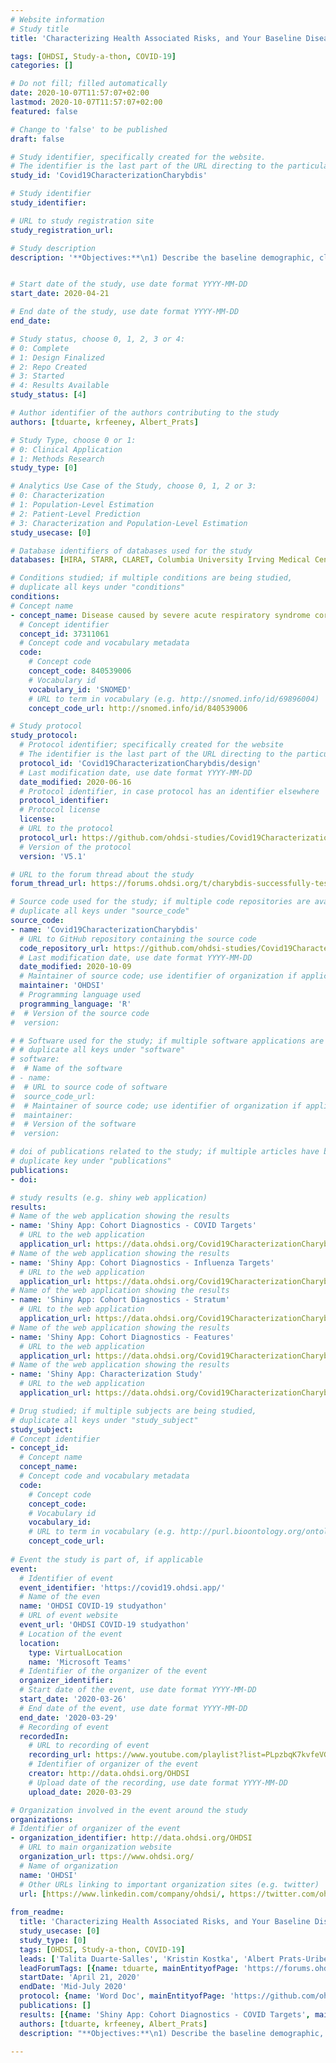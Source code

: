 ```yaml
---
# Website information
# Study title
title: 'Characterizing Health Associated Risks, and Your Baseline Disease In SARS-COV-2 (CHARYBDIS)'

tags: [OHDSI, Study-a-thon, COVID-19]
categories: []

# Do not fill; filled automatically
date: 2020-10-07T11:57:07+02:00
lastmod: 2020-10-07T11:57:07+02:00
featured: false

# Change to 'false' to be published
draft: false

# Study identifier, specifically created for the website.
# The identifier is the last part of the URL directing to the particular study
study_id: 'Covid19CharacterizationCharybdis'

# Study identifier 
study_identifier: 

# URL to study registration site
study_registration_url: 

# Study description
description: '**Objectives:**\n1) Describe the baseline demographic, clinical characteristics, treatments and outcomes of interest among individuals tested for SARS-CoV-2 and/or diagnosed with COVID-19 overall and stratified by sex, age, race and specific comorbidities;\n2) Describe characteristics and outcomes of patients diagnosed/tested positive for influenza as well as patients hospitalized with influenza between September 2017 and April 2018 compared to the COVID-19 population.'


# Start date of the study, use date format YYYY-MM-DD
start_date: 2020-04-21

# End date of the study, use date format YYYY-MM-DD
end_date: 

# Study status, choose 0, 1, 2, 3 or 4:
# 0: Complete
# 1: Design Finalized
# 2: Repo Created
# 3: Started
# 4: Results Available
study_status: [4]

# Author identifier of the authors contributing to the study
authors: [tduarte, krfeeney, Albert_Prats]

# Study Type, choose 0 or 1:
# 0: Clinical Application
# 1: Methods Research
study_type: [0]

# Analytics Use Case of the Study, choose 0, 1, 2 or 3:
# 0: Characterization
# 1: Population-Level Estimation
# 2: Patient-Level Prediction
# 3: Characterization and Population-Level Estimation
study_usecase: [0]

# Database identifiers of databases used for the study
databases: [HIRA, STARR, CLARET, Columbia University Irving Medical Center, Veteran’s Affairs, UC Health Data Compass, University of Washington, SIDIAP]

# Conditions studied; if multiple conditions are being studied,
# duplicate all keys under "conditions"
conditions:
# Concept name
- concept_name: Disease caused by severe acute respiratory syndrome coronavirus 2
  # Concept identifier
  concept_id: 37311061
  # Concept code and vocabulary metadata
  code: 
    # Concept code
    concept_code: 840539006
    # Vocabulary id
    vocabulary_id: 'SNOMED'
    # URL to term in vocabulary (e.g. http://snomed.info/id/69896004)
    concept_code_url: http://snomed.info/id/840539006

# Study protocol
study_protocol:
  # Protocol identifier; specifically created for the website
  # The identifier is the last part of the URL directing to the particular study protocol
  protocol_id: 'Covid19CharacterizationCharybdis/design'
  # Last modification date, use date format YYYY-MM-DD
  date_modified: 2020-06-16
  # Protocol identifier, in case protocol has an identifier elsewhere 
  protocol_identifier: 
  # Protocol license
  license: 
  # URL to the protocol
  protocol_url: https://github.com/ohdsi-studies/Covid19CharacterizationCharybdis/blob/master/documents/Protocol_COVID-19%20Charybdis%20Characterisation_V5.docx
  # Version of the protocol 
  version: 'V5.1'

# URL to the forum thread about the study
forum_thread_url: https://forums.ohdsi.org/t/charybdis-successfully-tested-ohdsi-seeking-data-partners-to-run-study/11072

# Source code used for the study; if multiple code repositories are available, 
# duplicate all keys under "source_code"
source_code:
- name: 'Covid19CharacterizationCharybdis'
  # URL to GitHub repository containing the source code
  code_repository_url: https://github.com/ohdsi-studies/Covid19CharacterizationCharybdis
  # Last modification date, use date format YYYY-MM-DD
  date_modified: 2020-10-09
  # Maintainer of source code; use identifier of organization if applicable
  maintainer: 'OHDSI'
  # Programming language used
  programming_language: 'R'
#  # Version of the source code
#  version: 

# # Software used for the study; if multiple software applications are used
# # duplicate all keys under "software"
# software:
#  # Name of the software
# - name: 
#  # URL to source code of software
#  source_code_url: 
#  # Maintainer of source code; use identifier of organization if applicable.
#  maintainer: 
#  # Version of the software
#  version: 

# doi of publications related to the study; if multiple articles have been published,
# duplicate key under "publications"
publications:
- doi: 

# study results (e.g. shiny web application)
results:
# Name of the web application showing the results
- name: 'Shiny App: Cohort Diagnostics - COVID Targets'
  # URL to the web application
  application_url: https://data.ohdsi.org/Covid19CharacterizationCharybdisDiagCovid/
# Name of the web application showing the results
- name: 'Shiny App: Cohort Diagnostics - Influenza Targets'
  # URL to the web application
  application_url: https://data.ohdsi.org/Covid19CharacterizationCharybdisDiagInfluenza/
# Name of the web application showing the results
- name: 'Shiny App: Cohort Diagnostics - Stratum'
  # URL to the web application
  application_url: https://data.ohdsi.org/Covid19CharacterizationCharybdisDiagStrata/
# Name of the web application showing the results
- name: 'Shiny App: Cohort Diagnostics - Features'
  # URL to the web application
  application_url: https://data.ohdsi.org/Covid19CharacterizationCharybdisDiagFeature/
# Name of the web application showing the results
- name: 'Shiny App: Characterization Study'
  # URL to the web application
  application_url: https://data.ohdsi.org/Covid19CharacterizationCharybdis/

# Drug studied; if multiple subjects are being studied,
# duplicate all keys under "study_subject"
study_subject: 
# Concept identifier
- concept_id: 
  # Concept name 
  concept_name: 
  # Concept code and vocabulary metadata
  code:
    # Concept code
    concept_code: 
    # Vocabulary id 
    vocabulary_id: 
    # URL to term in vocabulary (e.g. http://purl.bioontology.org/ontology/RXNORM/5521)
    concept_code_url: 
    
# Event the study is part of, if applicable
event:
  # Identifier of event
  event_identifier: 'https://covid19.ohdsi.app/'
  # Name of the even
  name: 'OHDSI COVID-19 studyathon'
  # URL of event website
  event_url: 'OHDSI COVID-19 studyathon'
  # Location of the event
  location: 
    type: VirtualLocation
    name: 'Microsoft Teams'
  # Identifier of the organizer of the event
  organizer_identifier: 
  # Start date of the event, use date format YYYY-MM-DD
  start_date: '2020-03-26'
  # End date of the event, use date format YYYY-MM-DD
  end_date: '2020-03-29'
  # Recording of event 
  recordedIn: 
    # URL to recording of event
    recording_url: https://www.youtube.com/playlist?list=PLpzbqK7kvfeVGZiT1eKO6KxQiN7nzBFK
    # Identifier of organizer of the event
    creator: http://data.ohdsi.org/OHDSI
    # Upload date of the recording, use date format YYYY-MM-DD
    upload_date: 2020-03-29

# Organization involved in the event around the study
organizations:
# Identifier of organizer of the event
- organization_identifier: http://data.ohdsi.org/OHDSI
  # URL to main organization website
  organization_url: ttps://www.ohdsi.org/
  # Name of organization
  name: 'OHDSI'
  # Other URLs linking to important organization sites (e.g. twitter)
  url: [https://www.linkedin.com/company/ohdsi/, https://twitter.com/ohdsi, https://www.youtube.com/user/OHDSIJoinTheJourney]
  
from_readme:
  title: 'Characterizing Health Associated Risks, and Your Baseline Disease In SARS-COV-2 (CHARYBDIS)'
  study_usecase: [0]
  study_type: [0]
  tags: [OHDSI, Study-a-thon, COVID-19]
  leads: ['Talita Duarte-Salles', 'Kristin Kostka', 'Albert Prats-Uribe']
  leadForumTags: [{name: tduarte, mainEntityofPage: 'https://forums.ohdsi.org/u/tduarte'}, {name: krfeeney, mainEntityofPage: 'https://forums.ohdsi.org/u/krfeeney'}, {name: Albert_Prats, mainEntityofPage: 'https://forums.ohdsi.org/u/Albert_Prats'}]
  startDate: 'April 21, 2020'
  endDate: 'Mid-July 2020'
  protocol: {name: 'Word Doc', mainEntityofPage: 'https://github.com/ohdsi-studies/Covid19CharacterizationCharybdis/blob/master/documents/Protocol_COVID-19%20Charybdis%20Characterisation_V5.docx'}
  publications: []
  results: [{name: 'Shiny App: Cohort Diagnostics - COVID Targets', mainEntityofPage: 'https://data.ohdsi.org/Covid19CharacterizationCharybdisDiagCovid/'}, {name: 'Shiny App: Cohort Diagnostics - Influenza Targets', mainEntityofPage: 'https://data.ohdsi.org/Covid19CharacterizationCharybdisDiagInfluenza/'}, {name: 'Shiny App: Cohort Diagnostics - Stratum', mainEntityofPage: 'https://data.ohdsi.org/Covid19CharacterizationCharybdisDiagStrata/'}, {name: 'Shiny App: Cohort Diagnostics - Features', mainEntityofPage: 'https://data.ohdsi.org/Covid19CharacterizationCharybdisDiagFeature/'}, {name: 'Shiny App: Characterization Study', mainEntityofPage: 'https://data.ohdsi.org/Covid19CharacterizationCharybdis/'}]
  authors: [tduarte, krfeeney, Albert_Prats]
  description: "**Objectives:**\n1) Describe the baseline demographic, clinical characteristics, treatments and outcomes of interest among individuals tested for SARS-CoV-2 and/or diagnosed with COVID-19 overall and stratified by sex, age, race and specific comorbidities;\n2) Describe characteristics and outcomes of patients diagnosed/tested positive for influenza as well as patients hospitalized with influenza between September 2017 and April 2018 compared to the COVID-19 population."

---
```

